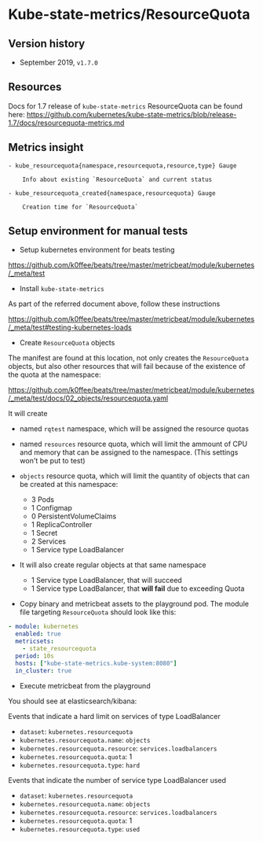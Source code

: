 # Kube-state-metrics/ResourceQuota

## Version history

- September 2019, `v1.7.0`

## Resources

Docs for 1.7 release of `kube-state-metrics` ResourceQuota can be found here:
https://github.com/kubernetes/kube-state-metrics/blob/release-1.7/docs/resourcequota-metrics.md


## Metrics insight

    - kube_resourcequota{namespace,resourcequota,resource,type} Gauge

        Info about existing `ResourceQuota` and current status        

    - kube_resourcequota_created{namespace,resourcequota} Gauge

        Creation time for `ResourceQuota`

## Setup environment for manual tests

- Setup kubernetes environment for beats testing

https://github.com/k0ffee/beats/tree/master/metricbeat/module/kubernetes/_meta/test

- Install `kube-state-metrics`

As part of the referred document above, follow these instructions

https://github.com/k0ffee/beats/tree/master/metricbeat/module/kubernetes/_meta/test#testing-kubernetes-loads

- Create `ResourceQuota` objects

The manifest are found at this location, not only creates the `ResourceQuota` objects, but also other resources that will fail because of the existence of the quota at the namespace:

https://github.com/k0ffee/beats/tree/master/metricbeat/module/kubernetes/_meta/test/docs/02_objects/resourcequota.yaml

It will create

- named `rqtest` namespace, which will be assigned the resource quotas
- named `resources` resource quota, which will limit the ammount of CPU and memory that can be assigned to the namespace. (This settings won't be put to test) 
- `objects` resource quota, which will limit the quantity of objects that can be created at this namespace:
  - 3 Pods
  - 1 Configmap
  - 0 PersistentVolumeClaims
  - 1 ReplicaController
  - 1 Secret
  - 2 Services
  - 1 Service type LoadBalancer

- It will also create regular objects at that same namespace
  - 1 Service type LoadBalancer, that will succeed
  - 1 Service type LoadBalancer, that **will fail** due to exceeding Quota

- Copy binary and metricbeat assets to the playground pod. The module file targeting `ResourceQuota` should look like this:

```yaml
- module: kubernetes
  enabled: true
  metricsets:
    - state_resourcequota
  period: 10s
  hosts: ["kube-state-metrics.kube-system:8080"]
  in_cluster: true
```

- Execute metricbeat from the playground

You should see at elasticsearch/kibana:

Events that indicate a hard limit on services of type LoadBalancer

- `dataset`: `kubernetes.resourcequota`
- `kubernetes.resourcequota.name`:  `objects`
- `kubernetes.resourcequota.resource`: `services.loadbalancers`
- `kubernetes.resourcequota.quota`: 1
- `kubernetes.resourcequota.type`: `hard`

Events that indicate the number of service type LoadBalancer used

- `dataset`: `kubernetes.resourcequota`
- `kubernetes.resourcequota.name`:  `objects`
- `kubernetes.resourcequota.resource`: `services.loadbalancers`
- `kubernetes.resourcequota.quota`: 1
- `kubernetes.resourcequota.type`: `used`
